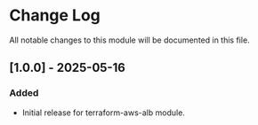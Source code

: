 # Change Log

All notable changes to this module will be documented in this file.

## [1.0.0] - 2025-05-16

### Added

- Initial release for terraform-aws-alb module.
